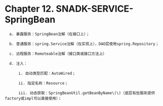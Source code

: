 # Chapter 12. SNADK-SERVICE-SpringBean

      a. 暴露服务：SpringBean注解（在接口上）；

      b. 普通服务：spring.Service注解（在实现上），DAO层使用spring.Repository；

      c. 远程服务：Remoteable注解（接口类或接口方法上）

      d. 注入：

          i. 自动类型匹配：AutoWired；

          ii. 指定名称：Resource；

          iii. 动态获取：SpringBeanUtil.getBeanByName\(\)（底层有些服务提供factory或impl可以直接使用）；




